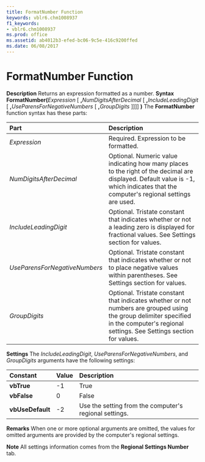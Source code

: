 ```yaml
---
title: FormatNumber Function
keywords: vblr6.chm1008937
f1_keywords:
- vblr6.chm1008937
ms.prod: office
ms.assetid: ab4012b3-efed-bc06-9c5e-416c9200ffed
ms.date: 06/08/2017
---
```



# FormatNumber Function



 **Description**
Returns an expression formatted as a number.
 **Syntax**
 **FormatNumber(**_Expression_ [ **,**_NumDigitsAfterDecimal_ [ **,**_IncludeLeadingDigit_ [ **,**_UseParensForNegativeNumbers_ [ **,**_GroupDigits_ ]]]] **)**
The  **FormatNumber** function syntax has these parts:


|**Part**|**Description**|
|:-----|:-----|
| _Expression_|Required. Expression to be formatted.|
| _NumDigitsAfterDecimal_|Optional. Numeric value indicating how many places to the right of the decimal are displayed. Default value is -1, which indicates that the computer's regional settings are used.|
| _IncludeLeadingDigit_|Optional. Tristate constant that indicates whether or not a leading zero is displayed for fractional values. See Settings section for values.|
| _UseParensForNegativeNumbers_|Optional. Tristate constant that indicates whether or not to place negative values within parentheses. See Settings section for values.|
| _GroupDigits_|Optional. Tristate constant that indicates whether or not numbers are grouped using the group delimiter specified in the computer's regional settings. See Settings section for values.|
 **Settings**
The  _IncludeLeadingDigit_, _UseParensForNegativeNumbers_, and _GroupDigits_ arguments have the following settings:


|**Constant**|**Value**|**Description**|
|:-----|:-----|:-----|
|**vbTrue**|-1|True|
|**vbFalse**| 0|False|
|**vbUseDefault**|-2|Use the setting from the computer's regional settings.|
 **Remarks**
When one or more optional arguments are omitted, the values for omitted arguments are provided by the computer's regional settings.

 **Note**  All settings information comes from the  **Regional Settings Number** tab.


